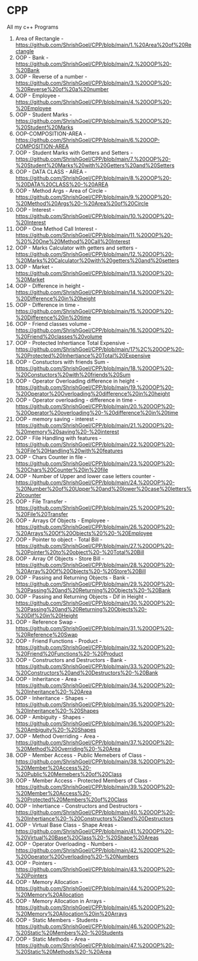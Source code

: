 # CPP
All my c++ Programs

1. Area of Rectangle - https://github.com/ShrishGoel/CPP/blob/main/1.%20Area%20of%20Rectangle
2. OOP - Bank - https://github.com/ShrishGoel/CPP/blob/main/2.%20OOP%20-%20Bank
3. OOP - Reverse of a number - https://github.com/ShrishGoel/CPP/blob/main/3.%20OOP%20-%20Reverse%20of%20a%20number
4. OOP - Employee - https://github.com/ShrishGoel/CPP/blob/main/4.%20OOP%20-%20Employee
5. OOP - Student Marks - https://github.com/ShrishGoel/CPP/blob/main/5.%20OOP%20-%20Student%20Marks
6. OOP-COMPOSITION-AREA - https://github.com/ShrishGoel/CPP/blob/main/6.%20OOP-COMPOSITION-AREA
7. OOP - Student Marks with Getters and Setters - https://github.com/ShrishGoel/CPP/blob/main/7.%20OOP%20-%20Student%20Marks%20with%20Getters%20and%20Setters
8. OOP - DATA CLASS - AREA - https://github.com/ShrishGoel/CPP/blob/main/8.%20OOP%20-%20DATA%20CLASS%20-%20AREA
9. OOP - Method Args - Area of Circle - https://github.com/ShrishGoel/CPP/blob/main/9.%20OOP%20-%20Method%20Args%20-%20Area%20of%20Circle
10. OOP - Interest - https://github.com/ShrishGoel/CPP/blob/main/10.%20OOP%20-%20Interest
11. OOP - One Method Call Interest - https://github.com/ShrishGoel/CPP/blob/main/11.%20OOP%20-%20%20One%20Method%20Call%20Interest
12. OOP - Marks Calculator with getters and setters - https://github.com/ShrishGoel/CPP/blob/main/12.%20OOP%20-%20Marks%20Calculator%20with%20getters%20and%20setters
13. OOP - Market - https://github.com/ShrishGoel/CPP/blob/main/13.%20OOP%20-%20Market
14. OOP - Difference in height - https://github.com/ShrishGoel/CPP/blob/main/14.%20OOP%20-%20Difference%20in%20height
15. OOP - Difference in time - https://github.com/ShrishGoel/CPP/blob/main/15.%20OOP%20-%20Difference%20in%20time
16. OOP - Friend classes volume - https://github.com/ShrishGoel/CPP/blob/main/16.%20OOP%20-%20Friend%20classes%20volume
17. OOP - Protected Inhertiance Total Expensive - https://github.com/ShrishGoel/CPP/blob/main/17%2C%20OOP%20-%20Protected%20Inhertiance%20Total%20Expensive
18. OOP - Constuctors with friends Sum - https://github.com/ShrishGoel/CPP/blob/main/18.%20OOP%20-%20Constuctors%20with%20friends%20Sum 
19. OOP - Operator Overloading difference in height - https://github.com/ShrishGoel/CPP/blob/main/19.%20OOP%20-%20Operator%20Overloading%20difference%20in%20height
20. OOP - Operator overloading - difference in time - https://github.com/ShrishGoel/CPP/blob/main/20.%20OOP%20-%20Operator%20overloading%20-%20difference%20in%20time
21. OOP - memory saving - interest - https://github.com/ShrishGoel/CPP/blob/main/21.%20OOP%20-%20memory%20saving%20-%20interest
22. OOP - File Handling with features - https://github.com/ShrishGoel/CPP/blob/main/22.%20OOP%20-%20File%20Handling%20with%20features
23. OOP - Chars Counter in file - https://github.com/ShrishGoel/CPP/blob/main/23.%20OOP%20-%20Chars%20Counter%20in%20file
24. OOP - Number of Upper and lower case letters counter - https://github.com/ShrishGoel/CPP/blob/main/24.%20OOP%20-%20Number%20of%20Upper%20and%20lower%20case%20letters%20counter
25. OOP - File Transfer - https://github.com/ShrishGoel/CPP/blob/main/25.%20OOP%20-%20File%20Transfer
26. OOP - Arrays Of Objects - Employee - https://github.com/ShrishGoel/CPP/blob/main/26.%20OOP%20-%20Arrays%20Of%20Objects%20%20-%20Employee
27. OOP - Pointer to object - Total Bill - https://github.com/ShrishGoel/CPP/blob/main/27.%20OOP%20-%20Pointer%20to%20object%20-%20Total%20Bill
28. OOP - Array Of Objects - Store Bill - https://github.com/ShrishGoel/CPP/blob/main/28.%20OOP%20-%20Array%20Of%20Objects%20-%20Store%20Bill
29. OOP - Passing and Returning Objects - Bank - https://github.com/ShrishGoel/CPP/blob/main/29.%20OOP%20-%20Passing%20and%20Returning%20Objects%20-%20Bank
30. OOP - Passing and Returning Objects - Dif in Height - https://github.com/ShrishGoel/CPP/blob/main/30.%20OOP%20-%20Passing%20and%20Returning%20Objects%20-%20Dif%20in%20Height
31. OOP - Reference Swap - https://github.com/ShrishGoel/CPP/blob/main/31.%20OOP%20-%20Reference%20Swap
32. OOP - Friend Functions - Product - https://github.com/ShrishGoel/CPP/blob/main/32.%20OOP%20-%20Friend%20Functions%20-%20Product
33. OOP - Constructors and Destructors - Bank - https://github.com/ShrishGoel/CPP/blob/main/33.%20OOP%20-%20Constructors%20and%20Destructors%20-%20Bank
34. OOP - Inheritance - Area - https://github.com/ShrishGoel/CPP/blob/main/34.%20OOP%20-%20Inheritance%20-%20Area
35. OOP - Inheritance - Shapes - https://github.com/ShrishGoel/CPP/blob/main/35.%20OOP%20-%20Inheritance%20-%20Shapes
36. OOP - Ambiguity - Shapes - https://github.com/ShrishGoel/CPP/blob/main/36.%20OOP%20-%20Ambiguity%20-%20Shapes
37. OOP - Method Overriding - Area - https://github.com/ShrishGoel/CPP/blob/main/37.%20OOP%20-%20Method%20Overriding%20-%20Area
38. OOP - Member Access - Public Memebers of Class - https://github.com/ShrishGoel/CPP/blob/main/38.%20OOP%20-%20Member%20Access%20-%20Public%20Memebers%20of%20Class
39. OOP - Member Access - Protected Members of Class - https://github.com/ShrishGoel/CPP/blob/main/39.%20OOP%20-%20Member%20Access%20-%20Protected%20Members%20of%20Class
40. OOP - Inhertiance - Constructors and Destructors - https://github.com/ShrishGoel/CPP/blob/main/40.%20OOP%20-%20Inhertiance%20-%20Constructors%20and%20Destructors
41. OOP - Virtual Base Class - Shape Areas - https://github.com/ShrishGoel/CPP/blob/main/41.%20OOP%20-%20Virtual%20Base%20Class%20-%20Shape%20Areas
42. OOP - Operator Overloading - Numbers - https://github.com/ShrishGoel/CPP/blob/main/42.%20OOP%20-%20Operator%20Overloading%20-%20Numbers
43. OOP - Pointers - https://github.com/ShrishGoel/CPP/blob/main/43.%20OOP%20-%20Pointers
44. OOP - Memory Allocation - https://github.com/ShrishGoel/CPP/blob/main/44.%20OOP%20-%20Memory%20Allocation
45. OOP - Memory Allocation in Arrays - https://github.com/ShrishGoel/CPP/blob/main/45.%20OOP%20-%20Memory%20Allocation%20in%20Arrays 
46. OOP - Static Members - Students - https://github.com/ShrishGoel/CPP/blob/main/46.%20OOP%20-%20Static%20Members%20-%20Students
47. OOP - Static Methods - Area - https://github.com/ShrishGoel/CPP/blob/main/47.%20OOP%20-%20Static%20Methods%20-%20Area
